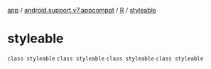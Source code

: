 [app](../../../index.md) / [android.support.v7.appcompat](../../index.md) / [R](../index.md) / [styleable](.)

# styleable

`class styleable`
`class styleable`
`class styleable`
`class styleable`